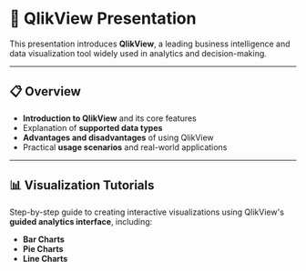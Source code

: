 # 🎯 QlikView Presentation

This presentation introduces **QlikView**, a leading business intelligence and data visualization tool widely used in analytics and decision-making.

---

## 📋 Overview

- **Introduction to QlikView** and its core features  
- Explanation of **supported data types**  
- **Advantages and disadvantages** of using QlikView  
- Practical **usage scenarios** and real-world applications  

---

## 📊 Visualization Tutorials

Step-by-step guide to creating interactive visualizations using QlikView's **guided analytics interface**, including:

- **Bar Charts**  
- **Pie Charts**  
- **Line Charts**  
